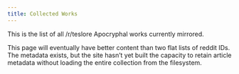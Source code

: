 ```yaml
---
title: Collected Works
---
```


This is the list of all /r/teslore Apocryphal works currently mirrored.

This page will eventually have better content than two flat lists of reddit IDs.
The metadata exists, but the site hasn’t yet built the capacity to retain
article metadata without loading the entire collection from the filesystem.
